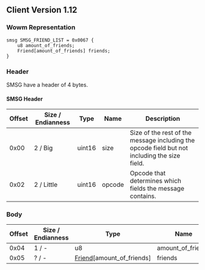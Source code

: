 ## Client Version 1.12

### Wowm Representation
```rust,ignore
smsg SMSG_FRIEND_LIST = 0x0067 {
    u8 amount_of_friends;
    Friend[amount_of_friends] friends;
}
```
### Header
SMSG have a header of 4 bytes.

#### SMSG Header
| Offset | Size / Endianness | Type   | Name   | Description |
| ------ | ----------------- | ------ | ------ | ----------- |
| 0x00   | 2 / Big           | uint16 | size   | Size of the rest of the message including the opcode field but not including the size field.|
| 0x02   | 2 / Little        | uint16 | opcode | Opcode that determines which fields the message contains.|
### Body
| Offset | Size / Endianness | Type | Name | Description | Comment |
| ------ | ----------------- | ---- | ---- | ----------- | ------- |
| 0x04 | 1 / - | u8 | amount_of_friends |  |  |
| 0x05 | ? / - | [Friend](friend.md)[amount_of_friends] | friends |  |  |
